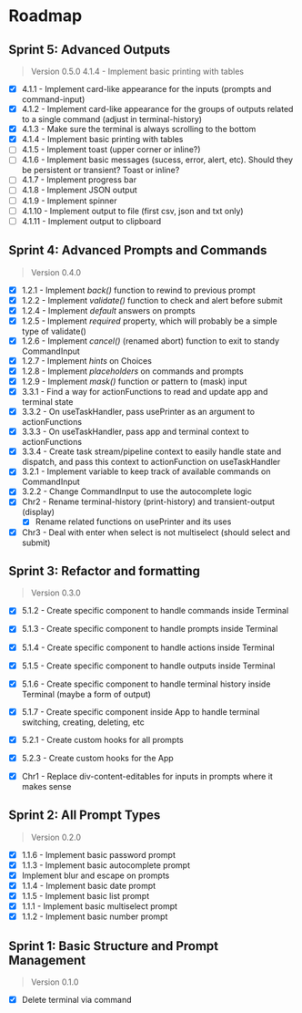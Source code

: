 # Roadmap

## Sprint 5: Advanced Outputs

> Version 0.5.0
> 4.1.4 - Implement basic printing with tables

- [x] 4.1.1 - Implement card-like appearance for the inputs (prompts and command-input)
- [x] 4.1.2 - Implement card-like appearance for the groups of outputs related to a single command (adjust in terminal-history)
- [x] 4.1.3 - Make sure the terminal is always scrolling to the bottom
- [x] 4.1.4 - Implement basic printing with tables
- [ ] 4.1.5 - Implement toast (upper corner or inline?)
- [ ] 4.1.6 - Implement basic messages (sucess, error, alert, etc). Should they be persistent or transient? Toast or inline?
- [ ] 4.1.7 - Implement progress bar
- [ ] 4.1.8 - Implement JSON output
- [ ] 4.1.9 - Implement spinner
- [ ] 4.1.10 - Implement output to file (first csv, json and txt only)
- [ ] 4.1.11 - Implement output to clipboard

## Sprint 4: Advanced Prompts and Commands

> Version 0.4.0

- [x] 1.2.1 - Implement *back()* function to rewind to previous prompt
- [x] 1.2.2 - Implement *validate()* function to check and alert before submit
- [x] 1.2.4 - Implement *default* answers on prompts
- [x] 1.2.5 - Implement *required* property, which will probably be a simple type of validate()
- [x] 1.2.6 - Implement *cancel()* (renamed abort) function to exit to standy CommandInput
- [x] 1.2.7 - Implement *hints* on Choices
- [x] 1.2.8 - Implement *placeholders* on commands and prompts
- [x] 1.2.9 - Implement *mask()* function or pattern to (mask) input
- [x] 3.3.1 - Find a way for actionFunctions to read and update app and terminal state
- [x] 3.3.2 - On useTaskHandler, pass usePrinter as an argument to actionFunctions
- [x] 3.3.3 - On useTaskHandler, pass app and terminal context to actionFunctions
- [x] 3.3.4 - Create task stream/pipeline context to easily handle state and dispatch, and pass this context to actionFunction on useTaskHandler
- [x] 3.2.1 - Implement variable to keep track of available commands on CommandInput
- [x] 3.2.2 - Change CommandInput to use the autocomplete logic
- [x] Chr2 - Rename terminal-history (print-history) and transient-output (display)
    - [x] Rename related functions on usePrinter and its uses
- [x] Chr3 - Deal with enter when select is not multiselect (should select and submit)

## Sprint 3: Refactor and formatting

> Version 0.3.0

- [x] 5.1.2 - Create specific component to handle commands inside Terminal
- [x] 5.1.3 - Create specific component to handle prompts inside Terminal
- [x] 5.1.4 - Create specific component to handle actions inside Terminal
- [x] 5.1.5 - Create specific component to handle outputs inside Terminal
- [x] 5.1.6 - Create specific component to handle terminal history inside Terminal (maybe a form of output)
- [x] 5.1.7 - Create specific component inside App to handle terminal switching, creating, deleting, etc
- [x] 5.2.1 - Create custom hooks for all prompts
- [x] 5.2.3 - Create custom hooks for the App
- [x] Chr1 - Replace div-content-editables for inputs in prompts where it makes sense


## Sprint 2: All Prompt Types

> Version 0.2.0

- [x] 1.1.6 - Implement basic password prompt
- [x] 1.1.3 - Implement basic autocomplete prompt
- [x] Implement blur and escape on prompts
- [x] 1.1.4 - Implement basic date prompt
- [x] 1.1.5 - Implement basic list prompt
- [x] 1.1.1 - Implement basic multiselect prompt
- [x] 1.1.2 - Implement basic number prompt

## Sprint 1: Basic Structure and Prompt Management

> Version 0.1.0

- [x] Delete terminal via command